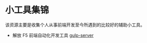 # 小工具集锦

该资源主要是收集个人从事前端开发至今所遇到的比较好的辅助小工具。

[gulp-server]: https://github.com/zhouzuchuan/tools/tree/master/gulp-server

*   解放 F5 前端自动化开发工具 [gulp-server]
